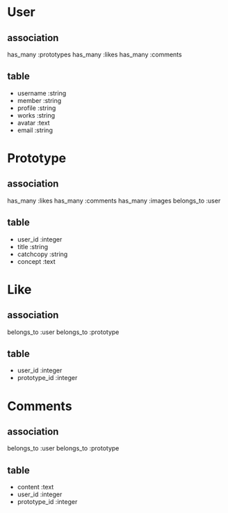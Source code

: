 # User
## association
has_many :prototypes
has_many :likes
has_many :comments

## table
- username :string
- member :string
- profile :string
- works :string
- avatar :text
- email :string

# Prototype
## association
has_many :likes
has_many :comments
has_many :images
belongs_to :user

## table
- user_id :integer
- title :string
- catchcopy :string
- concept :text

# Like
## association
belongs_to :user
belongs_to :prototype

## table
- user_id :integer
- prototype_id :integer

# Comments
## association
belongs_to :user
belongs_to :prototype

## table
- content :text
- user_id :integer
- prototype_id :integer
